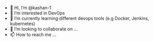 - 👋 Hi, I’m @kashan-1
- 👀 I’m interested in DevOps
- 🌱 I’m currently learning different devops tools (e.g Docker, Jenkins, kubernetes)
- 💞️ I’m looking to collaborate on ...
- 📫 How to reach me ...

<!---
kashan-1/kashan-1 is a ✨ special ✨ repository because its `README.md` (this file) appears on your GitHub profile.
You can click the Preview link to take a look at your changes.
--->
